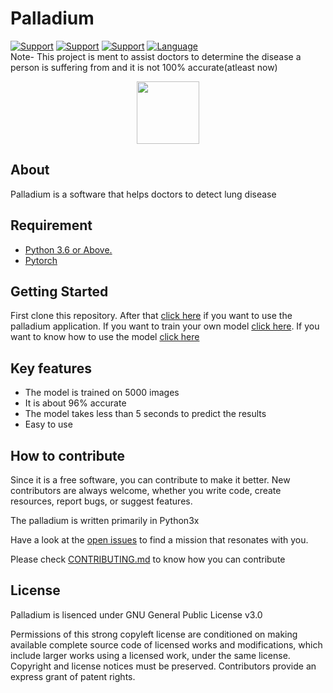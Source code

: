 # Palladium
[![Support](https://img.shields.io/badge/Supports-Windows%2010-9cf?style=for-the-badge)](https://python.org/about/)
[![Support](https://img.shields.io/badge/Supports-LINUX%20-9cf?style=for-the-badge)](https://python.org/about/)
[![Support](https://img.shields.io/badge/Supports-MACOS%20-9cf?style=for-the-badge)](https://python.org/about/)
[![Language](https://img.shields.io/badge/Written%20Language-Python-green?style=for-the-badge)](https://python.org/about/) <br>
Note- This project is ment to assist doctors to determine the disease a person is suffering from and it is not 100% accurate(atleast now)
<p align="center"><img src="https://raw.githubusercontent.com/SaptakBhoumik/Palladium/palladium/images/source.jpeg" width="100px"></p>


## About
Palladium is a software that helps doctors to detect lung disease

## Requirement 

- <a href="https://python.org/downloads">Python 3.6 or Above.</a>
- <a href="https://python.org/downloads">Pytorch</a>

## Getting Started
First clone this repository. After that <a href="https://github.com/SaptakBhoumik/Palladium/tree/master/palladium">click here</a> if you want to use the palladium application. If you want to train your own model <a href="https://github.com/SaptakBhoumik/Palladium/tree/master/Model_Training">click here</a>. If you want to know how to use the model <a href="https://github.com/SaptakBhoumik/Palladium/tree/master/examples">click here</a>

## Key features

- The model is trained on 5000 images
- It is about 96% accurate
- The model takes less than 5 seconds to predict the results
- Easy to use

## How to contribute
Since it is a free software, you can contribute to make it better. New contributors are always welcome, whether you write code, create resources, report bugs, or suggest features.

The palladium is written primarily in Python3x

Have a look at the [open issues](https://github.com/SaptakBhoumik/Palladium/issues) to find a mission that resonates with you.

Please check [CONTRIBUTING.md](https://github.com/SaptakBhoumik/Palladium/blob/master/CONTRIBUTING.md) to know how you can contribute 

## License
Palladium is lisenced under GNU General Public License v3.0

Permissions of this strong copyleft license are conditioned on making available complete source code of licensed works and modifications, which include larger works using a licensed work, under the same license. Copyright and license notices must be preserved. Contributors provide an express grant of patent rights.

